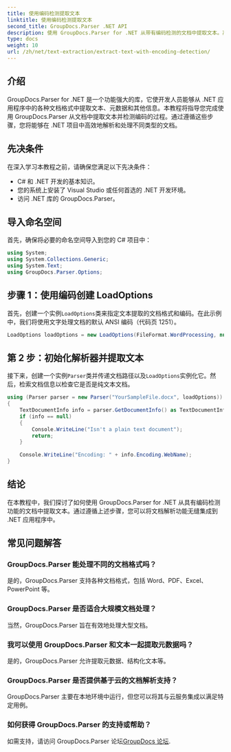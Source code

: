 ```yaml
---
title: 使用编码检测提取文本
linktitle: 使用编码检测提取文本
second_title: GroupDocs.Parser .NET API
description: 使用 GroupDocs.Parser for .NET 从带有编码检测的文档中提取文本。高效解析 .NET 应用程序中的各种格式。
type: docs
weight: 10
url: /zh/net/text-extraction/extract-text-with-encoding-detection/
---
```

## 介绍
GroupDocs.Parser for .NET 是一个功能强大的库，它使开发人员能够从 .NET 应用程序中的各种文档格式中提取文本、元数据和其他信息。本教程将指导您完成使用 GroupDocs.Parser 从文档中提取文本并检测编码的过程。通过遵循这些步骤，您将能够在 .NET 项目中高效地解析和处理不同类型的文档。
## 先决条件
在深入学习本教程之前，请确保您满足以下先决条件：
- C# 和 .NET 开发的基本知识。
- 您的系统上安装了 Visual Studio 或任何首选的 .NET 开发环境。
- 访问 .NET 库的 GroupDocs.Parser。

## 导入命名空间
首先，确保将必要的命名空间导入到您的 C# 项目中：
```csharp
using System;
using System.Collections.Generic;
using System.Text;
using GroupDocs.Parser.Options;
```
## 步骤 1：使用编码创建 LoadOptions
首先，创建一个实例`LoadOptions`类来指定文本提取的文档格式和编码。在此示例中，我们将使用文字处理文档的默认 ANSI 编码（代码页 1251）。
```csharp
LoadOptions loadOptions = new LoadOptions(FileFormat.WordProcessing, null, null, Encoding.GetEncoding(1251));
```
## 第 2 步：初始化解析器并提取文本
接下来，创建一个实例`Parser`类并传递文档路径以及`LoadOptions`实例化它。然后，检索文档信息以检查它是否是纯文本文档。
```csharp
using (Parser parser = new Parser("YourSampleFile.docx", loadOptions))
{
    TextDocumentInfo info = parser.GetDocumentInfo() as TextDocumentInfo;
    if (info == null)
    {
        Console.WriteLine("Isn't a plain text document");
        return;
    }
    
    Console.WriteLine("Encoding: " + info.Encoding.WebName);
}
```

## 结论
在本教程中，我们探讨了如何使用 GroupDocs.Parser for .NET 从具有编码检测功能的文档中提取文本。通过遵循上述步骤，您可以将文档解析功能无缝集成到 .NET 应用程序中。

## 常见问题解答
### GroupDocs.Parser 能处理不同的文档格式吗？
是的，GroupDocs.Parser 支持各种文档格式，包括 Word、PDF、Excel、PowerPoint 等。
### GroupDocs.Parser 是否适合大规模文档处理？
当然，GroupDocs.Parser 旨在有效地处理大型文档。
### 我可以使用 GroupDocs.Parser 和文本一起提取元数据吗？
是的，GroupDocs.Parser 允许提取元数据、结构化文本等。
### GroupDocs.Parser 是否提供基于云的文档解析支持？
GroupDocs.Parser 主要在本地环境中运行，但您可以将其与云服务集成以满足特定用例。
### 如何获得 GroupDocs.Parser 的支持或帮助？
如需支持，请访问 GroupDocs.Parser 论坛[GroupDocs 论坛](https://forum.groupdocs.com/c/parser/17).